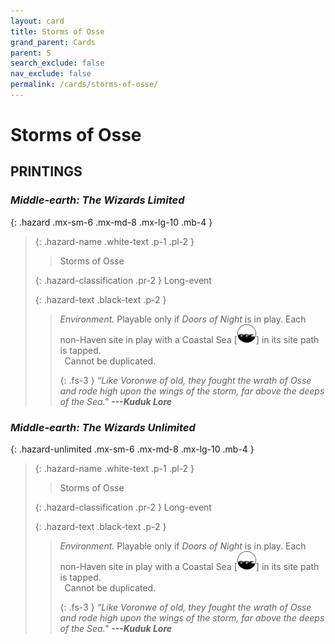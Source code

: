 ```yaml
---
layout: card
title: Storms of Osse
grand_parent: Cards
parent: S
search_exclude: false
nav_exclude: false
permalink: /cards/storms-of-osse/
---
```


# Storms of Osse


## PRINTINGS


### _Middle-earth: The Wizards Limited_

{: .hazard .mx-sm-6 .mx-md-8 .mx-lg-10 .mb-4 }
> {: .hazard-name .white-text .p-1 .pl-2 }
> > <div class="hazard-mp"></div>
> > <div class="card-name">Storms of Osse</div>
>
> {: .hazard-classification .pr-2 }
> Long-event
>
> {: .hazard-text .black-text .p-2 }
> > _Environment._ Playable only if _Doors of Night_ is in play. Each non-Haven site in play with a Coastal Sea <nobr>[<img src="/assets/images/coastalsea.svg">]</nobr> in its site path is tapped. <br>&ensp;Cannot be duplicated. 
> > 
> > {: .fs-3 } 
> > _“Like Voronwe of old, they fought the wrath of Osse and rode high upon the wings of the storm, far above the deeps of the Sea."_ ***---&#65279;Kuduk&nbsp;Lore*** 
>



### _Middle-earth: The Wizards Unlimited_

{: .hazard-unlimited .mx-sm-6 .mx-md-8 .mx-lg-10 .mb-4 }
> {: .hazard-name .white-text .p-1 .pl-2 }
> > <div class="hazard-mp"></div>
> > <div class="card-name">Storms of Osse</div>
>
> {: .hazard-classification .pr-2 }
> Long-event
>
> {: .hazard-text .black-text .p-2 }
> > _Environment._ Playable only if _Doors of Night_ is in play. Each non-Haven site in play with a Coastal Sea <nobr>[<img src="/assets/images/coastalsea.svg">]</nobr> in its site path is tapped. <br>&ensp;Cannot be duplicated. 
> > 
> > {: .fs-3 } 
> > _“Like Voronwe of old, they fought the wrath of Osse and rode high upon the wings of the storm, far above the deeps of the Sea."_ ***---&#65279;Kuduk&nbsp;Lore*** 
>
